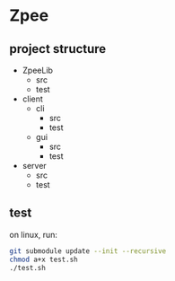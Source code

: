 # Zpee

## project structure
- ZpeeLib
    - src
    - test
- client
    - cli
        - src
        - test
    - gui
        - src
        - test
- server
    - src
    - test


## test

on linux, run:
``` sh
git submodule update --init --recursive
chmod a+x test.sh
./test.sh
```
